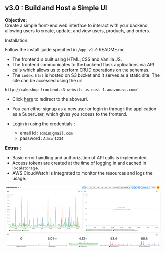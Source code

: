 ## v3.0 : Build and Host a Simple UI

**Objective:**  
Create a simple front-end web interface to interact with your backend, allowing users to create, update, and view users, products, and orders.

Installation:

Follow the install guide specified in `/app_v1.0` README.md

- The frontend is built using HTML, CSS and Vanilla JS.
- The frontend communicates to the backend flask applications via API calls which allows us to perform CRUD operations on the schemas.
- The `index.html` is hosted on S3 bucket and it serves as a static site. The site can be accessed using the url 

```
http://cakeshop-frontend.s3-website-us-east-1.amazonaws.com/
```
- Click [here](http://cakeshop-frontend.s3-website-us-east-1.amazonaws.com/) to redirect to the aboveurl.

- You can either signup as a new user or login in through the application as a SuperUser, which gives you access to the frontend.

- Login in using the credentials :   
    - email id : `admin@gmail.com`  
    - password : `Admin1234`

**Extras** : 
  
- Basic error handling and authorization of API calls is implemented.
- Access tokens are created at the time of logging in and cached in localstorage.
- AWS CloudWatch is integrated to monitor the resources and logs the usage.
  
  
![1](../assets/7.png)
